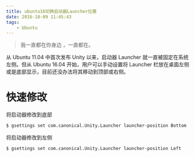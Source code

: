 ```yaml
---
title: ubuntu16切换启动器Launcher位置
date: 2016-10-09 11:45:43
tags:
    - Ubuntu
---
```


> 我一直都在你身边 ，一直都在。

从 Ubuntu 11.04 中首次发布 Unity 以来，启动器 Launcher 就一直被固定在系统左侧。但从 Ubuntu 16.04 开始，用户可以手动设置将 Launcher 栏放在桌面左侧或是底部显示，目前还没办法将其移动到顶部或右侧。

<!-- more -->

# 快速修改

将启动器修改到底部

``` bash
$ gsettings set com.canonical.Unity.Launcher launcher-position Bottom
```

将启动器修改到左侧

```
$ gsettings set com.canonical.Unity.Launcher launcher-position Left
```


